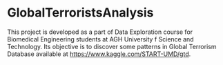 # GlobalTerroristsAnalysis
  
This project is developed as a part of Data Exploration course for Biomedical Engineering
students at AGH University f Science and Technology. Its objective is to discover some
patterns in Global Terrorism Database available at https://www.kaggle.com/START-UMD/gtd.
